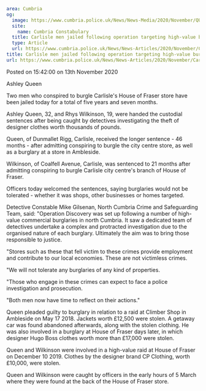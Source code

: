 ```yaml
area: Cumbria
og:
  image: https://www.cumbria.police.uk/News/News-Media/2020/November/QUEEN-ASHLEY-PAUL-01-11-1988jpg.jpg
  site:
    name: Cumbria Constabulary
  title: Carlisle men jailed following operation targeting high-value burglaries
  type: Article
  url: https://www.cumbria.police.uk/News/News-Articles/2020/November/Carlisle-men-jailed-following-operation-targeting-high-value-burglaries.aspx
title: Carlisle men jailed following operation targeting high-value burglaries
url: https://www.cumbria.police.uk/News/News-Articles/2020/November/Carlisle-men-jailed-following-operation-targeting-high-value-burglaries.aspx
```

Posted on 15:42:00 on 13th November 2020

Ashley Queen

Two men who conspired to burgle Carlisle's House of Fraser store have been jailed today for a total of five years and seven months.

Ashley Queen, 32, and Rhys Wilkinson, 19, were handed the custodial sentences after being caught by detectives investigating the theft of designer clothes worth thousands of pounds.

Queen, of Dunmallet Rigg, Carlisle, received the longer sentence - 46 months - after admitting conspiring to burgle the city centre store, as well as a burglary at a store in Ambleside.

Wilkinson, of Coalfell Avenue, Carlisle, was sentenced to 21 months after admitting conspiring to burgle Carlisle city centre's branch of House of Fraser.

Officers today welcomed the sentences, saying burglaries would not be tolerated - whether it was shops, other businesses or homes targeted.

Detective Constable Mike Gilsenan, North Cumbria Crime and Safeguarding Team, said: "Operation Discovery was set up following a number of high-value commercial burglaries in north Cumbria. It saw a dedicated team of detectives undertake a complex and protracted investigation due to the organised nature of each burglary. Ultimately the aim was to bring those responsible to justice.

"Stores such as these that fell victim to these crimes provide employment and contribute to our local economies. These are not victimless crimes.

"We will not tolerate any burglaries of any kind of properties.

"Those who engage in these crimes can expect to face a police investigation and prosecution.

"Both men now have time to reflect on their actions."

Queen pleaded guilty to burglary in relation to a raid at Climber Shop in Ambleside on May 17 2018. Jackets worth £12,500 were stolen. A getaway car was found abandoned afterwards, along with the stolen clothing. He was also involved in a burglary at House of Fraser days later, in which designer Hugo Boss clothes worth more than £17,000 were stolen.

Queen and Wilkinson were involved in a high-value raid at House of Fraser on December 10 2019. Clothes by the designer brand CP Clothing, worth £10,000, were stolen.

Queen and Wilkinson were caught by officers in the early hours of 5 March where they were found at the back of the House of Fraser store.
